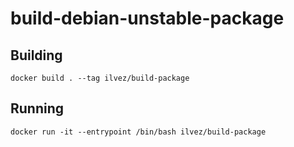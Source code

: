 # build-debian-unstable-package

## Building
`docker build . --tag ilvez/build-package`

## Running
`docker run -it --entrypoint /bin/bash ilvez/build-package`
